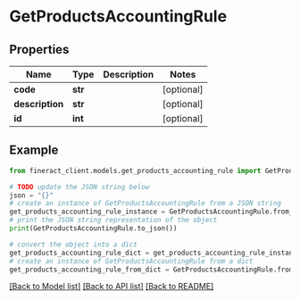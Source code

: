 # GetProductsAccountingRule


## Properties

Name | Type | Description | Notes
------------ | ------------- | ------------- | -------------
**code** | **str** |  | [optional] 
**description** | **str** |  | [optional] 
**id** | **int** |  | [optional] 

## Example

```python
from fineract_client.models.get_products_accounting_rule import GetProductsAccountingRule

# TODO update the JSON string below
json = "{}"
# create an instance of GetProductsAccountingRule from a JSON string
get_products_accounting_rule_instance = GetProductsAccountingRule.from_json(json)
# print the JSON string representation of the object
print(GetProductsAccountingRule.to_json())

# convert the object into a dict
get_products_accounting_rule_dict = get_products_accounting_rule_instance.to_dict()
# create an instance of GetProductsAccountingRule from a dict
get_products_accounting_rule_from_dict = GetProductsAccountingRule.from_dict(get_products_accounting_rule_dict)
```
[[Back to Model list]](../README.md#documentation-for-models) [[Back to API list]](../README.md#documentation-for-api-endpoints) [[Back to README]](../README.md)


